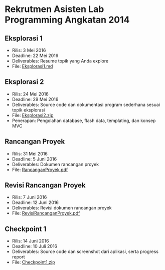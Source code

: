 # Rekrutmen Asisten Lab Programming Angkatan 2014

## Eksplorasi 1
* Rilis: 3 Mei 2016
* Deadline: 22 Mei 2016
* Deliverables: Resume topik yang Anda explore
* File: [Eksplorasi1.md](https://github.com/mickyyu96/rekrutmen-labpro/blob/master/Eksplorasi1.md)

## Eksplorasi 2
* Rilis: 24 Mei 2016
* Deadline: 29 Mei 2016
* Deliverables: Source code dan dokumentasi program sederhana sesuai topik eksplorasi
* File: [Eksplorasi2.zip](https://github.com/mickyyu96/rekrutmen-labpro/raw/master/Eksplorasi2.zip)
* Penerapan: Pengolahan database, flash data, templating, dan konsep MVC

## Rancangan Proyek
* Rilis: 31 Mei 2016
* Deadline: 5 Juni 2016
* Deliverables: Dokumen rancangan proyek
* File: [RancanganProyek.pdf](https://github.com/mickyyu96/rekrutmen-labpro/blob/master/RancanganProyek.pdf)

## Revisi Rancangan Proyek
* Rilis: 7 Juni 2016
* Deadline: 12 Juni 2016
* Deliverables: Revisi dokumen rancangan proyek
* File: [RevisiRancanganProyek.pdf](https://github.com/mickyyu96/rekrutmen-labpro/blob/master/RevisiRancanganProyek.pdf)

## Checkpoint 1
* Rilis: 14 Juni 2016
* Deadline: 10 Juli 2016
* Deliverables: Source code dan screenshot dari aplikasi, serta progress report
* File: [Checkpoint1.zip](https://github.com/mickyyu96/rekrutmen-labpro/raw/master/Checkpoint1.zip)
